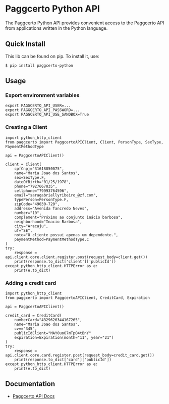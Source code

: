 # Paggcerto Python API
The Paggcerto Python API provides convenient access to the Paggcerto API from applications written in the Python language. 

## Quick Install
This lib can be found on pip. To install it, use:


```
$ pip install paggcerto-python
```

## Usage

### Export environment variables

```
export PAGGCERTO_API_USER=...
export PAGGCERTO_API_PASSWORD=...
export PAGGCERTO_API_USE_SANDBOX=True
```

### Creating a Client

```
import python_http_client
from paggcerto import PaggcertoAPIClient, Client, PersonType, SexType, PaymentMethodType

api = PaggcertoAPIClient()

client = Client(
    cpfCnpj="31618850075",
    name="Maria Joao dos Santos",
    sex=SexType.F,
    dateOfBirth="01/25/1978",
    phone="7927667035",
    cellphone="79993764596",
    email="saragabriellyribeiro_@zf.com",
    typePerson=PersonType.F,
    zipCode="49030-720",
    address="Avenida Tancredo Neves",
    number="10",
    complement="Próximo ao conjunto inácio barbosa",
    neighborhood="Inacio Barbosa",
    city="Aracaju",
    uf="SE",
    note="O cliente possui apenas um dependente.",
    paymentMethod=PaymentMethodType.C
)
try:
    response = api.client.core.client.register.post(request_body=client.get())
    print(response.to_dict['client']['publicId'])
except python_http_client.HTTPError as e:
    print(e.to_dict)
```

### Adding a credit card

```
import python_http_client
from paggcerto import PaggcertoAPIClient, CreditCard, Expiration

api = PaggcertoAPIClient()

credit_card = CreditCard(
    numberCard="4329626344167265",
    name="Maria Joao dos Santos",
    cvv="345",
    publicIdClient="MAY0uoO7mTpO4tBnY"
    expiration=Expiration(month="11", year="21")
)
try:
    response = api.client.core.card.register.post(request_body=credit_card.get())
    print(response.to_dict['card']['publicId'])
except python_http_client.HTTPError as e:
    print(e.to_dict)
```


## Documentation
- <a href="https://desenvolvedor.paggcerto.com.br/v1">Paggcerto API Docs</a>


